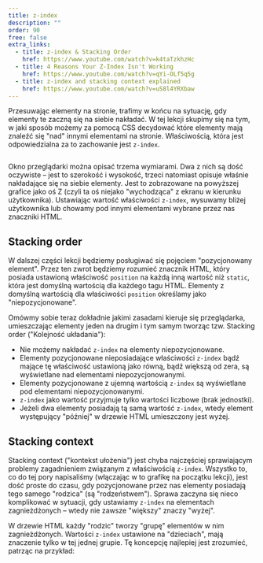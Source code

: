 ```yaml
---
title: z-index
description: ""
order: 90
free: false
extra_links:
  - title: z-index & Stacking Order
    href: https://www.youtube.com/watch?v=k4taTzkhzHc
  - title: 4 Reasons Your Z-Index Isn't Working
    href: https://www.youtube.com/watch?v=qYi-OLf5q5g
  - title: z-index and stacking context explained
    href: https://www.youtube.com/watch?v=uS8l4YRXbaw
---
```


<script>
	import Codepen from "$lib/components/ui/Codepen.svelte";
</script>

Przesuwając elementy na stronie, trafimy w końcu na sytuację, gdy elementy te zaczną się na siebie nakładać. W tej lekcji skupimy się na tym, w jaki sposób możemy za pomocą CSS decydować które elementy mają znaleźć się "nad" innymi elementami na stronie. Właściwością, która jest odpowiedzialna za to zachowanie jest `z-index`.

<img alt="" src="/kurs/statyczna/img/html-css-dalsze-kroki/zindex.png" />

Okno przeglądarki można opisać trzema wymiarami. Dwa z nich są dość oczywiste – jest to szerokość i wysokość, trzeci natomiast opisuje właśnie nakładające się na siebie elementy. Jest to zobrazowane na powyższej grafice jako oś Z (czyli ta oś niejako "wychodząca" z ekranu w kierunku użytkownika). Ustawiając wartość właściwości `z-index`, wysuwamy bliżej użytkownika lub chowamy pod innymi elementami wybrane przez nas znaczniki HTML.

## Stacking order

W dalszej części lekcji będziemy posługiwać się pojęciem "pozycjonowany element". Przez ten zwrot będziemy rozumieć znacznik HTML, który posiada ustawioną właściwość `position` na każdą inną wartość niż `static`, która jest domyślną wartością dla każdego tagu HTML. Elementy z domyślną wartością dla właściwości `position` określamy jako "niepozycjonowane".

Omówmy sobie teraz dokładnie jakimi zasadami kieruje się przeglądarka, umieszczając elementy jeden na drugim i tym samym tworząc tzw. Stacking order ("Kolejność układania"):

- Nie możemy nakładać `z-index` na elementy niepozycjonowane.
- Elementy pozycjonowane nieposiadające właściwości `z-index` bądź mające tę właściwość ustawioną jako równą, bądź większą od zera, są wyświetlane nad elementami niepozycjonowanymi.
- Elementy pozycjonowane z ujemną wartością `z-index` są wyświetlane pod elementami niepozycjonowanymi.
- `z-index` jako wartość przyjmuje tylko wartości liczbowe (brak jednostki).
- Jeżeli dwa elementy posiadają tą samą wartość `z-index`, wtedy element występujący "później" w drzewie HTML umieszczony jest wyżej.

## Stacking context

Stacking context ("kontekst ułożenia") jest chyba najczęściej sprawiającym problemy zagadnieniem związanym z właściwością `z-index`. Wszystko to, co do tej pory napisaliśmy (włączając w to grafikę na początku lekcji), jest dość proste do czasu, gdy pozycjonowane przez nas elementy posiadają tego samego "rodzica" (są "rodzeństwem"). Sprawa zaczyna się nieco komplikować w sytuacji, gdy ustawiamy `z-index` na elementach zagnieżdżonych – wtedy nie zawsze "większy" znaczy "wyżej".

W drzewie HTML każdy "rodzic" tworzy "grupę" elementów w nim zagnieżdżonych. Wartości `z-index` ustawione na "dzieciach", mają znaczenie tylko w tej jednej grupie. Tę koncepcję najlepiej jest zrozumieć, patrząc na przykład:

<Codepen id="poqQpwQ" />
